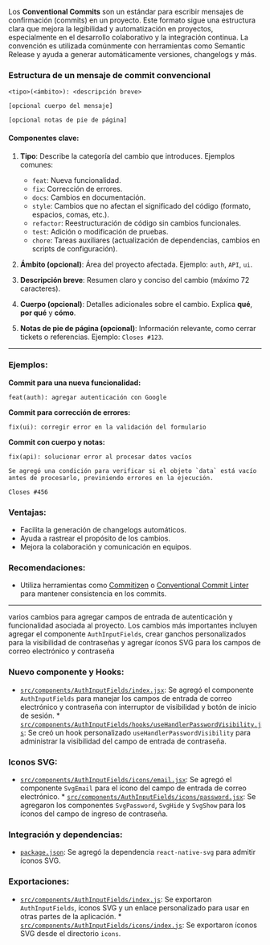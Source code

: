 Los **Conventional Commits** son un estándar para escribir mensajes de confirmación (commits) en un proyecto. Este formato sigue una estructura clara que mejora la legibilidad y automatización en proyectos, especialmente en el desarrollo colaborativo y la integración continua. La convención es utilizada comúnmente con herramientas como Semantic Release y ayuda a generar automáticamente versiones, changelogs y más.

### Estructura de un mensaje de commit convencional

```plaintext
<tipo>(<ámbito>): <descripción breve>

[opcional cuerpo del mensaje]

[opcional notas de pie de página]
```

#### Componentes clave:

1. **Tipo**: Describe la categoría del cambio que introduces. Ejemplos comunes:
    
    - `feat`: Nueva funcionalidad.
    - `fix`: Corrección de errores.
    - `docs`: Cambios en documentación.
    - `style`: Cambios que no afectan el significado del código (formato, espacios, comas, etc.).
    - `refactor`: Reestructuración de código sin cambios funcionales.
    - `test`: Adición o modificación de pruebas.
    - `chore`: Tareas auxiliares (actualización de dependencias, cambios en scripts de configuración).
2. **Ámbito (opcional)**: Área del proyecto afectada. Ejemplo: `auth`, `API`, `ui`.
    
3. **Descripción breve**: Resumen claro y conciso del cambio (máximo 72 caracteres).
    
4. **Cuerpo (opcional)**: Detalles adicionales sobre el cambio. Explica **qué**, **por qué** y **cómo**.
    
5. **Notas de pie de página (opcional)**: Información relevante, como cerrar tickets o referencias. Ejemplo: `Closes #123`.
    

---

### Ejemplos:

**Commit para una nueva funcionalidad:**

```plaintext
feat(auth): agregar autenticación con Google
```

**Commit para corrección de errores:**

```plaintext
fix(ui): corregir error en la validación del formulario
```

**Commit con cuerpo y notas:**

```plaintext
fix(api): solucionar error al procesar datos vacíos

Se agregó una condición para verificar si el objeto `data` está vacío antes de procesarlo, previniendo errores en la ejecución.

Closes #456
```

### Ventajas:

- Facilita la generación de changelogs automáticos.
- Ayuda a rastrear el propósito de los cambios.
- Mejora la colaboración y comunicación en equipos.

### Recomendaciones:

- Utiliza herramientas como [Commitizen](https://commitizen-tools.github.io/commitizen/) o [Conventional Commit Linter](https://github.com/conventional-changelog/commitlint) para mantener consistencia en los commits.


---

varios cambios para agregar campos de entrada de autenticación y funcionalidad asociada al proyecto. Los cambios más importantes incluyen agregar el componente `AuthInputFields`, crear ganchos personalizados para la visibilidad de contraseñas y agregar íconos SVG para los campos de correo electrónico y contraseña

### Nuevo componente y Hooks:

* [`src/components/AuthInputFields/index.jsx`](diffhunk://#diff-27ca04603d6989ef8066ed7caedf0b1cec7402a0d20987c4a014ded7f4e2b836R1-R86): Se agregó el componente `AuthInputFields` para manejar los campos de entrada de correo electrónico y contraseña con interruptor de visibilidad y botón de inicio de sesión. * [`src/components/AuthInputFields/hooks/useHandlerPasswordVisibility.js`](diffhunk://#diff-a3de8a4e02a0bdb6252a8b2d4e503026c6f6385602fd88e08ef12719b512ee83R1-R15): Se creó un hook personalizado `useHandlerPasswordVisibility` para administrar la visibilidad del campo de entrada de contraseña.

### Iconos SVG:

* [`src/components/AuthInputFields/icons/email.jsx`](diffhunk://#diff-fb88e1fc402c20993a7ad465bc28790e6e475c5cfb455b8bae595d3483048b0aR1-R25): Se agregó el componente `SvgEmail` para el ícono del campo de entrada de correo electrónico. * [`src/components/AuthInputFields/icons/password.jsx`](diffhunk://#diff-48603021f036dd9fa623916894941bb3474edee6dd1303c6ad57c6515ea20288R1-R102): Se agregaron los componentes `SvgPassword`, `SvgHide` y `SvgShow` para los íconos del campo de ingreso de contraseña.

### Integración y dependencias:

* [`package.json`](diffhunk://#diff-7ae45ad102eab3b6d7e7896acd08c427a9b25b346470d7bc6507b6481575d519L15-R16): Se agregó la dependencia `react-native-svg` para admitir íconos SVG.


### Exportaciones:

* [`src/components/AuthInputFields/index.js`](diffhunk://#diff-80a6b978a99922debc6afa82868328e52353cda47758a984bae586123b165546R1-R3): Se exportaron `AuthInputFields`, íconos SVG y un enlace personalizado para usar en otras partes de la aplicación. * [`src/components/AuthInputFields/icons/index.js`](diffhunk://#diff-e814cddbfafdf56f7f475996dc18e2de3c0dcca5aacda3768e46087c8485c33cR1-R2): Se exportaron íconos SVG desde el directorio `icons`.